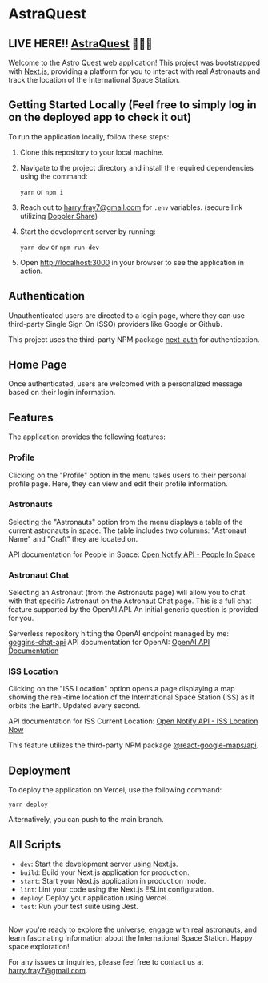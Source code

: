 # AstraQuest

## LIVE HERE!! [AstraQuest](https://astra-quest.vercel.app/) 🚀🚀🚀

Welcome to the Astro Quest web application! This project was bootstrapped with [Next.js](https://nextjs.org/), providing a platform for you to interact with real Astronauts and track the location of the International Space Station.

## Getting Started Locally (Feel free to simply log in on the deployed app to check it out)

To run the application locally, follow these steps:

1. Clone this repository to your local machine.
2. Navigate to the project directory and install the required dependencies using the command:

   `yarn` or `npm i`

3. Reach out to <harry.fray7@gmail.com> for `.env` variables. (secure link utilizing [Doppler Share](https://share.doppler.com/))

4. Start the development server by running:

   `yarn dev` or `npm run dev`

5. Open [http://localhost:3000](http://localhost:3000/) in your browser to see the application in action.

## Authentication

Unauthenticated users are directed to a login page, where they can use third-party Single Sign On (SSO) providers like Google or Github.

This project uses the third-party NPM package [next-auth](https://www.npmjs.com/package/next-auth) for authentication.

## Home Page

Once authenticated, users are welcomed with a personalized message based on their login information.

## Features

The application provides the following features:

### Profile

Clicking on the "Profile" option in the menu takes users to their personal profile page. Here, they can view and edit their profile information.

### Astronauts

Selecting the "Astronauts" option from the menu displays a table of the current astronauts in space. The table includes two columns: "Astronaut Name" and "Craft" they are located on.

API documentation for People in Space: [Open Notify API - People In Space](http://open-notify.org/Open-Notify-API/People-In-Space)

### Astronaut Chat

Selecting an Astronaut (from the Astronauts page) will allow you to chat with that specific Astronaut on the Astronaut Chat page. This is a full chat feature supported by the OpenAI API. An initial generic question is provided for you.

Serverless repository hitting the OpenAI endpoint managed by me: [goggins-chat-api](https://github.com/HarryFray/goggins-chat-api)
API documentation for OpenAI: [OpenAI API Documentation](https://platform.openai.com/docs/introduction)

### ISS Location

Clicking on the "ISS Location" option opens a page displaying a map showing the real-time location of the International Space Station (ISS) as it orbits the Earth. Updated every second.

API documentation for ISS Current Location: [Open Notify API - ISS Location Now](http://open-notify.org/Open-Notify-API/ISS-Location-Now/)

This feature utilizes the third-party NPM package [@react-google-maps/api](https://www.npmjs.com/package/@react-google-maps/api).

## Deployment

To deploy the application on Vercel, use the following command:

`yarn deploy`

Alternatively, you can push to the main branch.

## All Scripts

- `dev`: Start the development server using Next.js.
- `build`: Build your Next.js application for production.
- `start`: Start your Next.js application in production mode.
- `lint`: Lint your code using the Next.js ESLint configuration.
- `deploy`: Deploy your application using Vercel.
- `test`: Run your test suite using Jest.

##

Now you're ready to explore the universe, engage with real astronauts, and learn fascinating information about the International Space Station. Happy space exploration!

For any issues or inquiries, please feel free to contact us at <harry.fray7@gmail.com>.
